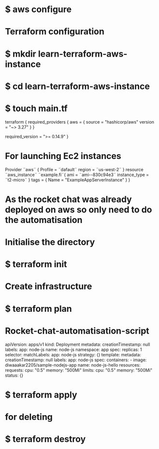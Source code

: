 
# $ aws configure
# Terraform configuration
# $ mkdir learn-terraform-aws-instance
# $ cd learn-terraform-aws-instance
# $ touch main.tf


terraform {
  required_providers {
    aws = {
      source  = "hashicorp/aws"
      version = "~> 3.27"
    }
  }

  required_version = ">= 0.14.9"
}

# For launching Ec2 instances 
Provider ¨aws¨ {
Profile = ¨dafault¨
region  = ¨us-west-2¨ 
}
resource ¨aws_instance¨ ¨example.fi¨{
ami  = ¨ami--830c94e3¨
instance_type = ¨t2-micro¨
}
tags = {
    Name = "ExampleAppServerInstance"
  }
}


# As the rocket chat was already deployed on aws so only need to do the automatisation


# Initialise the directory 
# $ terraform init

# Create infrastructure 
# $ terraform plan

# Rocket-chat-automatisation-script
apiVersion: apps/v1
kind: Deployment
metadata:
  creationTimestamp: null
  labels:
    app: node-js
  name: node-js
  namespace: app
spec:
  replicas: 1
  selector:
    matchLabels:
      app: node-js
  strategy: {}
  template:
    metadata:
      creationTimestamp: null
      labels:
        app: node-js
    spec:
      containers:
      - image: diwaaakar2205/sample-nodejs-app
        name: node-js-hello
        resources:
          requests:
            cpu: "0.5"
            memory: "500Mi"
          limits:
            cpu: "0.5"
            memory: "500Mi"
status: {} 

# $ terraform apply

# for deleting 
# $ terraform destroy
